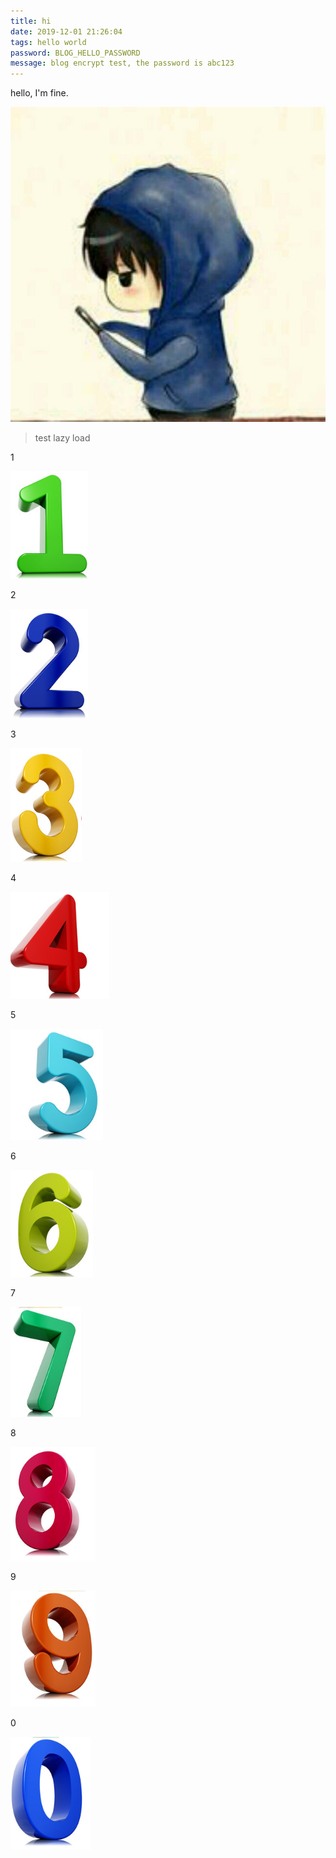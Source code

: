 ```yaml
---
title: hi
date: 2019-12-01 21:26:04
tags: hello world
password: BLOG_HELLO_PASSWORD
message: blog encrypt test, the password is abc123
---
```

hello, I'm fine.

<!--more-->

![favicon](hello/image/favicon.jpg)



> test lazy load

1

![1575651117499](hello/image/1575651117499.png)



2

![1575651135109](hello/image/1575651135109.png)

3

![1575651150846](hello/image/1575651150846.png)

4

![1575651164367](hello/image/1575651164367.png)

5

![1575651177976](hello/image/1575651177976.png)

6

![1575651192178](hello/image/1575651192178.png)

7

![1575651208252](hello/image/1575651208252.png)

8

![1575651225157](hello/image/1575651225157.png)

9

![1575651239326](hello/image/1575651239326.png)

0

![1575651254769](hello/image/1575651254769.png)

